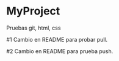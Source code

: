 # MyProject
Pruebas git, html, css

#1 Cambio en README para probar pull.

#2 Cambio en README para prueba push.